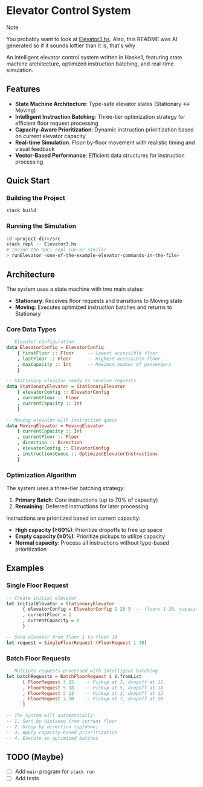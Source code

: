 # Elevator Control System

> [!NOTE]
> You probably want to look at [Elevator3.hs](./src/Elevator3.hs). Also, this README was AI generated so if it sounds loftier than it is, that's why

An intelligent elevator control system written in Haskell, featuring state machine architecture, optimized instruction batching, and real-time simulation.

## Features

- **State Machine Architecture**: Type-safe elevator states (Stationary ↔ Moving)
- **Intelligent Instruction Batching**: Three-tier optimization strategy for efficient floor request processing
- **Capacity-Aware Prioritization**: Dynamic instruction prioritization based on current elevator capacity
- **Real-time Simulation**: Floor-by-floor movement with realistic timing and visual feedback
- **Vector-Based Performance**: Efficient data structures for instruction processing

## Quick Start

### Building the Project

```bash
stack build
```

### Running the Simulation

```bash
cd <project-dir>/src
stack repl -- Elevator3.hs
# Inside the GHCi repl run or similar
> runElevator <one-of-the-example-elevator-commands-in-the-file>
```

## Architecture

The system uses a state machine with two main states:

- **Stationary**: Receives floor requests and transitions to Moving state
- **Moving**: Executes optimized instruction batches and returns to Stationary

### Core Data Types

```haskell
-- Elevator configuration
data ElevatorConfig = ElevatorConfig
    { firstFloor :: Floor     -- Lowest accessible floor
    , lastFloor :: Floor      -- Highest accessible floor
    , maxCapacity :: Int      -- Maximum number of passengers
    }

-- Stationary elevator ready to receive requests
data StationaryElevator = StationaryElevator
    { elevatorConfig :: ElevatorConfig
    , currentFloor :: Floor
    , currentCapacity :: Int
    }

-- Moving elevator with instruction queue
data MovingElevator = MovingElevator
    { currentCapacity :: Int
    , currentFloor :: Floor
    , direction :: Direction
    , elevatorConfig :: ElevatorConfig
    , instructionsQueue :: OptimizedElevatorInstructions
    }
```

### Optimization Algorithm

The system uses a three-tier batching strategy:

1. **Primary Batch**: Core instructions (up to 70% of capacity)
2. **Remaining**: Deferred instructions for later processing

Instructions are prioritized based on current capacity:

- **High capacity (≥60%)**: Prioritize dropoffs to free up space
- **Empty capacity (≤0%)**: Prioritize pickups to utilize capacity
- **Normal capacity**: Process all instructions without type-based prioritization

## Examples

### Single Floor Request

```haskell
-- Create initial elevator
let initialElevator = StationaryElevator
      { elevatorConfig = ElevatorConfig 1 20 5  -- floors 1-20, capacity 5
      , currentFloor = 1
      , currentCapacity = 0
      }

-- Send elevator from floor 1 to floor 10
let request = SingleFloorRequest (FloorRequest 1 10)
```

### Batch Floor Requests

```haskell
-- Multiple requests processed with intelligent batching
let batchRequests = BatchFloorRequest $ V.fromList
      [ FloorRequest 3 15    -- Pickup at 3, dropoff at 15
      , FloorRequest 5 18    -- Pickup at 5, dropoff at 18
      , FloorRequest 2 12    -- Pickup at 2, dropoff at 12
      , FloorRequest 7 20    -- Pickup at 7, dropoff at 20
      ]

-- The system will automatically:
-- 1. Sort by distance from current floor
-- 2. Group by direction (up/down)
-- 3. Apply capacity-based prioritization
-- 4. Execute in optimized batches
```

## TODO (Maybe)

- [ ] Add `main` program for `stack run`
- [ ] Add tests
